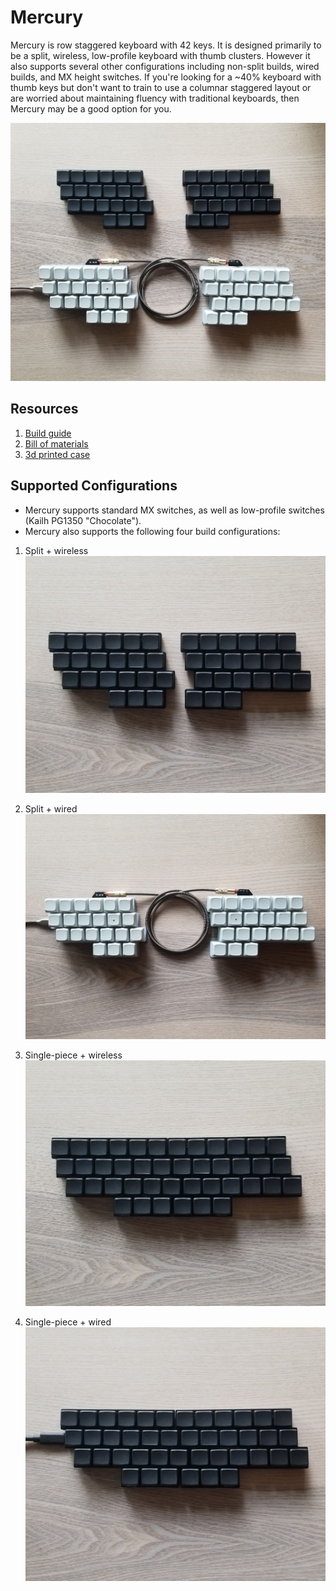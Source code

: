 # Mercury

Mercury is row staggered keyboard with 42 keys. It is designed primarily to be a split, wireless, low-profile keyboard with thumb clusters. However it also supports several other configurations including non-split builds, wired builds, and MX height switches. If you're looking for a ~40% keyboard with thumb keys but don't want to train to use a columnar staggered layout or are worried about maintaining fluency with traditional keyboards, then Mercury may be a good option for you.

![mercury](/images/mercury.jpg)

## Resources
1. [Build guide](/text/build_guide.md)
1. [Bill of materials](/text/bill_of_materials.md)
1. [3d printed case](/text/print_instructions.md)

## Supported Configurations

* Mercury supports standard MX switches, as well as low-profile switches (Kailh PG1350 "Chocolate").
* Mercury also supports the following four build configurations:

1. Split + wireless
![mercury](/images/split_wireless.jpg)

1. Split + wired
![mercury](/images/split_wired.jpg)

1. Single-piece + wireless
![mercury](/images/merged_wireless.jpg)

1. Single-piece + wired
![mercury](/images/merged_wired.jpg)